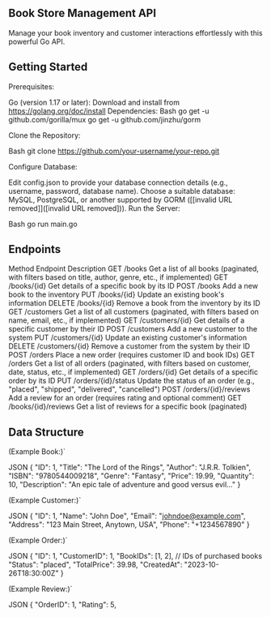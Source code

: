 ## Book Store Management API

Manage your book inventory and customer interactions effortlessly with this powerful Go API.

## Getting Started

Prerequisites:

Go (version 1.17 or later): Download and install from https://golang.org/doc/install
Dependencies:
Bash
go get -u github.com/gorilla/mux
go get -u github.com/jinzhu/gorm

Clone the Repository:

Bash
git clone https://github.com/your-username/your-repo.git

Configure Database:

Edit config.json to provide your database connection details (e.g., username, password, database name).
Choose a suitable database: MySQL, PostgreSQL, or another supported by GORM ([[invalid URL removed]]([invalid URL removed])).
Run the Server:

Bash
go run main.go

## Endpoints

Method	Endpoint	Description
GET	/books	Get a list of all books (paginated, with filters based on title, author, genre, etc., if implemented)
GET	/books/{id}	Get details of a specific book by its ID
POST	/books	Add a new book to the inventory
PUT	/books/{id}	Update an existing book's information
DELETE	/books/{id}	Remove a book from the inventory by its ID
GET	/customers	Get a list of all customers (paginated, with filters based on name, email, etc., if implemented)
GET	/customers/{id}	Get details of a specific customer by their ID
POST	/customers	Add a new customer to the system
PUT	/customers/{id}	Update an existing customer's information
DELETE	/customers/{id}	Remove a customer from the system by their ID
POST	/orders	Place a new order (requires customer ID and book IDs)
GET	/orders	Get a list of all orders (paginated, with filters based on customer, date, status, etc., if implemented)
GET	/orders/{id}	Get details of a specific order by its ID
PUT	/orders/{id}/status	Update the status of an order (e.g., "placed", "shipped", "delivered", "cancelled")
POST	/orders/{id}/reviews	Add a review for an order (requires rating and optional comment)
GET	/books/{id}/reviews	Get a list of reviews for a specific book (paginated)
## Data Structure

(Example Book:)`

JSON
{
  "ID": 1,
  "Title": "The Lord of the Rings",
  "Author": "J.R.R. Tolkien",
  "ISBN": "9780544009218",
  "Genre": "Fantasy",
  "Price": 19.99,
  "Quantity": 10,
  "Description": "An epic tale of adventure and good versus evil..."
}

(Example Customer:)`

JSON
{
  "ID": 1,
  "Name": "John Doe",
  "Email": "johndoe@example.com",
  "Address": "123 Main Street, Anytown, USA",
  "Phone": "+1234567890"
}

(Example Order:)`

JSON
{
  "ID": 1,
  "CustomerID": 1,
  "BookIDs": [1, 2], // IDs of purchased books
  "Status": "placed",
  "TotalPrice": 39.98,
  "CreatedAt": "2023-10-26T18:30:00Z"
}

(Example Review:)`

JSON
{
  "OrderID": 1,
  "Rating": 5,
  
